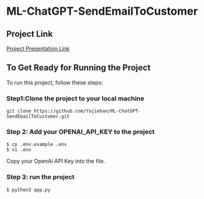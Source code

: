 # ML-ChatGPT-SendEmailToCustomer
## Project Link
[Project Presentation Link](https://docs.google.com/presentation/d/14TYdZ30Yx_XSPr5Uopyfeq3Lz6FK9-NAkr_LC4LtQTg/edit?usp=sharing)
## To Get Ready for Running the Project
To run this project, follow these steps:
### Step1:Clone the project to your local machine
```
git clone https://github.com/Yajiehan/ML-ChatGPT-SendEmailToCustomer.git
```

### Step 2: Add your OPENAI_API_KEY to the project
```
$ cp .env.example .env
$ vi .env
```
Copy your OpenAi API Key into the file.

### Step 3: run the project
```
$ python3 app.py
```

